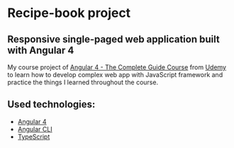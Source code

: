 # Recipe-book project
## Responsive single-paged web application built with Angular 4
My course project of [Angular 4 - The Complete Guide Course](https://www.udemy.com/the-complete-guide-to-angular-2/learn/v4/overview)
from [Udemy](https://www.udemy.com/courses/) to learn how to develop complex web app with JavaScript framework and practice the things I learned throughout the course.


## Used technologies:
* [Angular 4](https://angular.io/)
* [Angular CLI](https://cli.angular.io/)
* [TypeScript](https://www.typescriptlang.org/)




